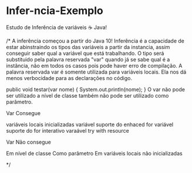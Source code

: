 # Infer-ncia-Exemplo
Estudo de Inferência de variáveis ☕ Java!


/*
A inferência começou a partir do Java 10!
Inferência é a capacidade de estar abinstraindo os tipos das variáveis a partir da instancia, assim conseguir saber
qual a variável que está trabalhando.
O tipo será substituido pela palavra reservada "var" quando já se sabe qual é a instância, não em todos os casos pois
pode haver erro de compilação. A palavra reservada var é somente utilizada para variáveis locais.
Ela nos dá menos verbocidade para as declarações no código.

public void testar(var nome) {
        System.out.println(nome);
    }
 O var não pode ser utilizado a nível de classe também não pode ser utilizado como parâmetro.

Var Consegue

   variáveis locais inicializadas
   variável suporte do enhaced for
   variável suporte do for interativo
   varaável try with resource

   Var Não consegue

   Em nível de classe
   Como parâmetro
   Em variáveis locais não inicializadas

  */
